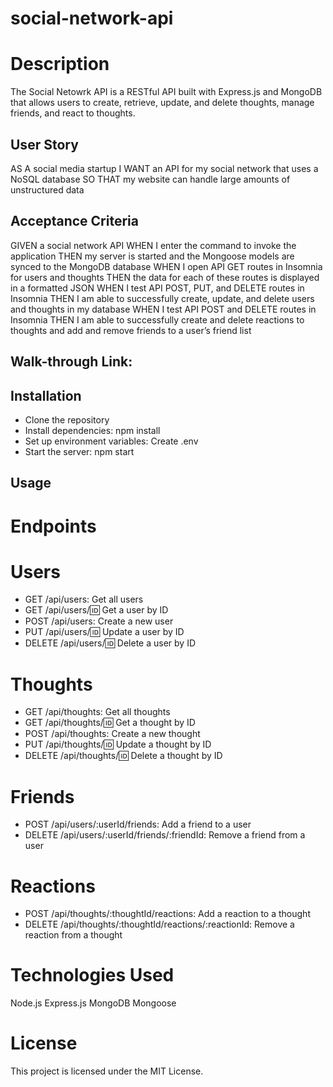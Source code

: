 # social-network-api

<h1> Description </h1>
The Social Netowrk API is a RESTful API built with Express.js and MongoDB that allows users to create, retrieve, update, and delete thoughts, manage friends, and react to thoughts.

## User Story
AS A social media startup
I WANT an API for my social network that uses a NoSQL database
SO THAT my website can handle large amounts of unstructured data

## Acceptance Criteria
GIVEN a social network API
WHEN I enter the command to invoke the application
THEN my server is started and the Mongoose models are synced to the MongoDB database
WHEN I open API GET routes in Insomnia for users and thoughts
THEN the data for each of these routes is displayed in a formatted JSON
WHEN I test API POST, PUT, and DELETE routes in Insomnia
THEN I am able to successfully create, update, and delete users and thoughts in my database
WHEN I test API POST and DELETE routes in Insomnia
THEN I am able to successfully create and delete reactions to thoughts and add and remove friends to a user’s friend list

## Walk-through Link:

## Installation
- Clone the repository
- Install dependencies: npm install
- Set up environment variables: Create .env
- Start the server: npm start

## Usage
# Endpoints
# Users
- GET /api/users: Get all users
- GET /api/users/:id: Get a user by ID
- POST /api/users: Create a new user
- PUT /api/users/:id: Update a user by ID
- DELETE /api/users/:id: Delete a user by ID
# Thoughts
- GET /api/thoughts: Get all thoughts
- GET /api/thoughts/:id: Get a thought by ID
- POST /api/thoughts: Create a new thought
- PUT /api/thoughts/:id: Update a thought by ID
- DELETE /api/thoughts/:id: Delete a thought by ID
# Friends
- POST /api/users/:userId/friends: Add a friend to a user
- DELETE /api/users/:userId/friends/:friendId: Remove a friend from a user
# Reactions
- POST /api/thoughts/:thoughtId/reactions: Add a reaction to a thought
- DELETE /api/thoughts/:thoughtId/reactions/:reactionId: Remove a reaction from a thought

# Technologies Used
Node.js
Express.js
MongoDB
Mongoose

# License
This project is licensed under the MIT License.

